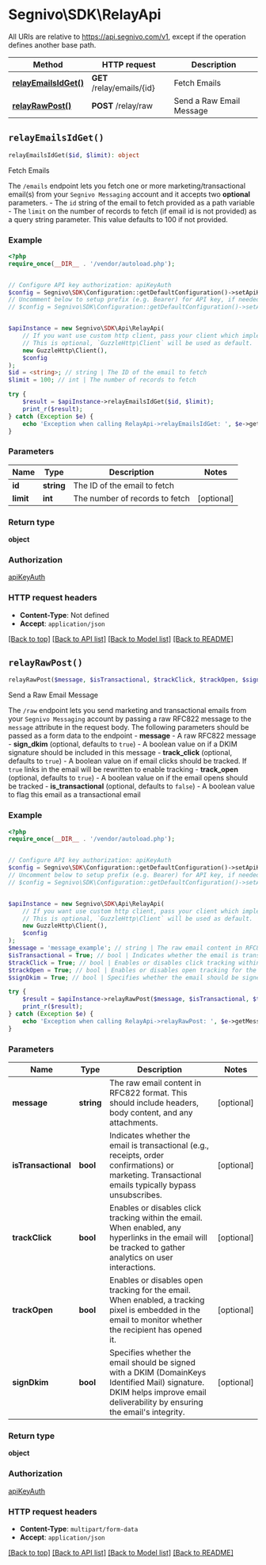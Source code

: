 # Segnivo\SDK\RelayApi

All URIs are relative to https://api.segnivo.com/v1, except if the operation defines another base path.

| Method | HTTP request | Description |
| ------------- | ------------- | ------------- |
| [**relayEmailsIdGet()**](RelayApi.md#relayEmailsIdGet) | **GET** /relay/emails/{id} | Fetch Emails |
| [**relayRawPost()**](RelayApi.md#relayRawPost) | **POST** /relay/raw | Send a Raw Email Message |


## `relayEmailsIdGet()`

```php
relayEmailsIdGet($id, $limit): object
```

Fetch Emails

The `/emails` endpoint lets you fetch one or more marketing/transactional email(s) from your `Segnivo Messaging` account and it accepts two **optional** parameters.  - The `id` string of the email to fetch provided as a path variable      - The `limit` on the number of records to fetch (if email id is not provided) as a query string parameter. This value defaults to 100 if not provided.

### Example

```php
<?php
require_once(__DIR__ . '/vendor/autoload.php');


// Configure API key authorization: apiKeyAuth
$config = Segnivo\SDK\Configuration::getDefaultConfiguration()->setApiKey('X-API-KEY', 'YOUR_API_KEY');
// Uncomment below to setup prefix (e.g. Bearer) for API key, if needed
// $config = Segnivo\SDK\Configuration::getDefaultConfiguration()->setApiKeyPrefix('X-API-KEY', 'Bearer');


$apiInstance = new Segnivo\SDK\Api\RelayApi(
    // If you want use custom http client, pass your client which implements `GuzzleHttp\ClientInterface`.
    // This is optional, `GuzzleHttp\Client` will be used as default.
    new GuzzleHttp\Client(),
    $config
);
$id = <string>; // string | The ID of the email to fetch
$limit = 100; // int | The number of records to fetch

try {
    $result = $apiInstance->relayEmailsIdGet($id, $limit);
    print_r($result);
} catch (Exception $e) {
    echo 'Exception when calling RelayApi->relayEmailsIdGet: ', $e->getMessage(), PHP_EOL;
}
```

### Parameters

| Name | Type | Description  | Notes |
| ------------- | ------------- | ------------- | ------------- |
| **id** | **string**| The ID of the email to fetch | |
| **limit** | **int**| The number of records to fetch | [optional] |

### Return type

**object**

### Authorization

[apiKeyAuth](../../README.md#apiKeyAuth)

### HTTP request headers

- **Content-Type**: Not defined
- **Accept**: `application/json`

[[Back to top]](#) [[Back to API list]](../../README.md#endpoints)
[[Back to Model list]](../../README.md#models)
[[Back to README]](../../README.md)

## `relayRawPost()`

```php
relayRawPost($message, $isTransactional, $trackClick, $trackOpen, $signDkim): object
```

Send a Raw Email Message

The `/raw` endpoint lets you send marketing and transactional emails from your `Segnivo Messaging` account by passing a raw RFC822 message to the `message` attribute in the request body.  The following parameters should be passed as a form data to the endpoint  - **message** - A raw RFC822 message      - **sign_dkim** (optional, defaults to `true`) - A boolean value on if a DKIM signature should be included in this message      - **track_click** (optional, defaults to `true`) - A boolean value on if email clicks should be tracked. If `true` links in the email will be rewritten to enable tracking      - **track_open** (optional, defaults to `true`) - A boolean value on if the email opens should be tracked      - **is_transactional** (optional, defaults to `false`) - A boolean value to flag this email as a transactional email

### Example

```php
<?php
require_once(__DIR__ . '/vendor/autoload.php');


// Configure API key authorization: apiKeyAuth
$config = Segnivo\SDK\Configuration::getDefaultConfiguration()->setApiKey('X-API-KEY', 'YOUR_API_KEY');
// Uncomment below to setup prefix (e.g. Bearer) for API key, if needed
// $config = Segnivo\SDK\Configuration::getDefaultConfiguration()->setApiKeyPrefix('X-API-KEY', 'Bearer');


$apiInstance = new Segnivo\SDK\Api\RelayApi(
    // If you want use custom http client, pass your client which implements `GuzzleHttp\ClientInterface`.
    // This is optional, `GuzzleHttp\Client` will be used as default.
    new GuzzleHttp\Client(),
    $config
);
$message = 'message_example'; // string | The raw email content in RFC822 format. This should include headers, body content, and any attachments.
$isTransactional = True; // bool | Indicates whether the email is transactional (e.g., receipts, order confirmations) or marketing. Transactional emails typically bypass unsubscribes.
$trackClick = True; // bool | Enables or disables click tracking within the email. When enabled, any hyperlinks in the email will be tracked to gather analytics on user interactions.
$trackOpen = True; // bool | Enables or disables open tracking for the email. When enabled, a tracking pixel is embedded in the email to monitor whether the recipient has opened it.
$signDkim = True; // bool | Specifies whether the email should be signed with a DKIM (DomainKeys Identified Mail) signature. DKIM helps improve email deliverability by ensuring the email's integrity.

try {
    $result = $apiInstance->relayRawPost($message, $isTransactional, $trackClick, $trackOpen, $signDkim);
    print_r($result);
} catch (Exception $e) {
    echo 'Exception when calling RelayApi->relayRawPost: ', $e->getMessage(), PHP_EOL;
}
```

### Parameters

| Name | Type | Description  | Notes |
| ------------- | ------------- | ------------- | ------------- |
| **message** | **string**| The raw email content in RFC822 format. This should include headers, body content, and any attachments. | [optional] |
| **isTransactional** | **bool**| Indicates whether the email is transactional (e.g., receipts, order confirmations) or marketing. Transactional emails typically bypass unsubscribes. | [optional] |
| **trackClick** | **bool**| Enables or disables click tracking within the email. When enabled, any hyperlinks in the email will be tracked to gather analytics on user interactions. | [optional] |
| **trackOpen** | **bool**| Enables or disables open tracking for the email. When enabled, a tracking pixel is embedded in the email to monitor whether the recipient has opened it. | [optional] |
| **signDkim** | **bool**| Specifies whether the email should be signed with a DKIM (DomainKeys Identified Mail) signature. DKIM helps improve email deliverability by ensuring the email&#39;s integrity. | [optional] |

### Return type

**object**

### Authorization

[apiKeyAuth](../../README.md#apiKeyAuth)

### HTTP request headers

- **Content-Type**: `multipart/form-data`
- **Accept**: `application/json`

[[Back to top]](#) [[Back to API list]](../../README.md#endpoints)
[[Back to Model list]](../../README.md#models)
[[Back to README]](../../README.md)
